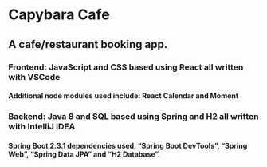 # Capybara Cafe

## A cafe/restaurant booking app.


### Frontend: JavaScript and CSS based using React all written with VSCode

#### Additional node modules used include: React Calendar and Moment


### Backend: Java 8 and SQL based using Spring and H2 all written with IntelliJ IDEA

#### Spring Boot 2.3.1 dependencies used, “Spring Boot DevTools”, “Spring Web”, “Spring Data JPA” and “H2 Database”.